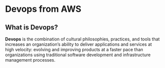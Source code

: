 # Devops from AWS

## What is Devops?

**Devops** is the combination of cultural philosophies, practices, and tools that increases an organization’s ability to deliver applications and services at high velocity: evolving and improving products at a faster pace than organizations using traditional software development and infrastructure management processes.